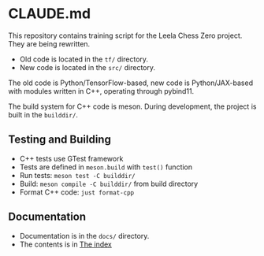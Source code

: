 # CLAUDE.md

This repository contains training script for the Leela Chess Zero project.
They are being rewritten.

* Old code is located in the `tf/` directory.
* New code is located in the `src/` directory.

The old code is Python/TensorFlow-based, new code is Python/JAX-based with
modules written in C++, operating through pybind11.

The build system for C++ code is meson. During development, the project is built
in the `builddir/`.

## Testing and Building

* C++ tests use GTest framework
* Tests are defined in `meson.build` with `test()` function 
* Run tests: `meson test -C builddir/`
* Build: `meson compile -C builddir/` from build directory
* Format C++ code: `just format-cpp`

## Documentation

* Documentation is in the `docs/` directory.
* The contents is in [The index](docs/index.md)
